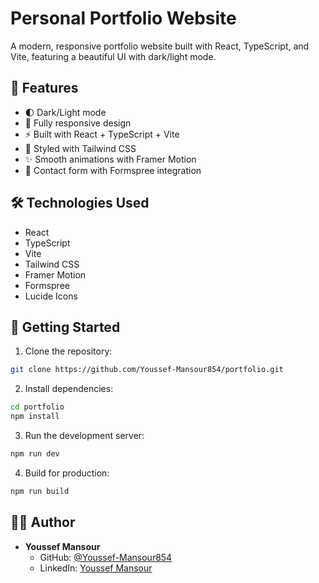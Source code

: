 # Personal Portfolio Website

A modern, responsive portfolio website built with React, TypeScript, and Vite, featuring a beautiful UI with dark/light mode.

## 🚀 Features

- 🌓 Dark/Light mode
- 📱 Fully responsive design
- ⚡ Built with React + TypeScript + Vite
- 🎨 Styled with Tailwind CSS
- ✨ Smooth animations with Framer Motion
- 📧 Contact form with Formspree integration

## 🛠️ Technologies Used

- React
- TypeScript
- Vite
- Tailwind CSS
- Framer Motion
- Formspree
- Lucide Icons

## 🚀 Getting Started

1. Clone the repository:
```bash
git clone https://github.com/Youssef-Mansour854/portfolio.git
```

2. Install dependencies:
```bash
cd portfolio
npm install
```

3. Run the development server:
```bash
npm run dev
```

4. Build for production:
```bash
npm run build
```

## 👨‍💻 Author

- **Youssef Mansour**
  - GitHub: [@Youssef-Mansour854](https://github.com/Youssef-Mansour854)
  - LinkedIn: [Youssef Mansour](https://www.linkedin.com/in/youssef-mansour-620845251/) 
